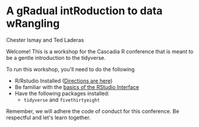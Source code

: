 # A gRadual intRoduction to data wRangling

Chester Ismay and Ted Laderas

Welcome! This is a workshop for the Cascadia R conference that is meant to be a gentle introduction to the tidyverse.

To run this workshop, you'll need to do the following

- R/Rstudio Installed ([Directions are here](https://ismayc.github.io/rbasics-book/3-rstudiobasics.html))
- Be familiar with the [basics of the RStudio Interface](https://ismayc.github.io/rbasics-book/3-rstudiobasics.html)
- Have the following packages installed:
    - `tidyverse` and `fivethirtyeight`
    
Remember, we will adhere the code of conduct for this conference. Be respectful and let's learn together.



